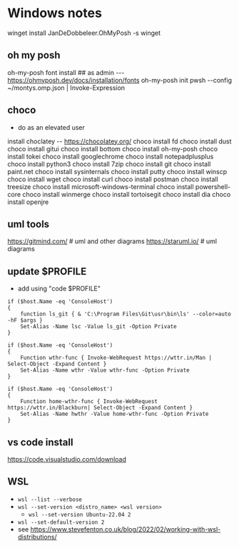 # Windows notes

winget install JanDeDobbeleer.OhMyPosh -s winget

## oh my posh

oh-my-posh font install ## as admin  --- <https://ohmyposh.dev/docs/installation/fonts>
oh-my-posh init pwsh --config ~/montys.omp.json | Invoke-Expression

## choco

* do as an elevated user

install choclatey -- <https://chocolatey.org/>
choco install fd
choco install dust
choco install gitui
choco install bottom
choco install oh-my-posh
choco install tokei
choco install googlechrome
choco install notepadplusplus
choco install python3
choco install 7zip
choco install git
choco install paint.net
choco install sysinternals
choco install putty
choco install winscp
choco install wget
choco install curl
choco install postman
choco install treesize
choco install microsoft-windows-terminal
choco install powershell-core
choco install winmerge
choco install tortoisegit
choco install dia
choco install openjre

## uml tools

<https://gitmind.com/> # uml and other diagrams
<https://staruml.io/> # uml diagrams

## update $PROFILE

* add using "code $PROFILE"

~~~~ shell
if ($host.Name -eq 'ConsoleHost')
{
    function ls_git { & 'C:\Program Files\Git\usr\bin\ls' --color=auto -hF $args }
    Set-Alias -Name lsc -Value ls_git -Option Private
}

if ($host.Name -eq 'ConsoleHost')
{
    Function wthr-func { Invoke-WebRequest https://wttr.in/Man | Select-Object -Expand Content }
    Set-Alias -Name wthr -Value wthr-func -Option Private
}

if ($host.Name -eq 'ConsoleHost')
{
    Function home-wthr-func { Invoke-WebRequest https://wttr.in/Blackburn| Select-Object -Expand Content }
    Set-Alias -Name hwthr -Value home-wthr-func -Option Private
}
~~~~ 

## vs code install

<https://code.visualstudio.com/download>

## WSL

* `wsl --list --verbose`
* `wsl --set-version <distro_name> <wsl version>`
  * `wsl --set-version Ubuntu-22.04 2`
* `wsl --set-default-version 2`
* see <https://www.stevefenton.co.uk/blog/2022/02/working-with-wsl-distributions/>
